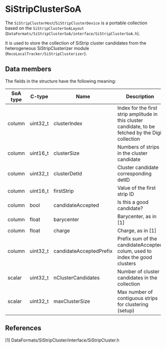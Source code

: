 # SiStripClusterSoA
The `SiStripClusterHost`/`SiStripClusterDevice` is a portable collection based on the `SiStripClusterSoALayout` (`DataFormats/SiStripClusterSoA/interface/SiStripClusterSoA.h`).

It is used to store the collection of SiStrip cluster candidates from the heterogeneous SiStripClusterizer module (`RecoLocalTracker/SiStripClusterizer`).

## Data members
The fields in the structure have the following meaning:

| SoA type | C-type | Name | Description |
| --- | --- | --- | --- |
| column | uint32_t | clusterIndex | Index for the first strip amplitude in this cluster candidate, to be fetched by the Digi collection |
| column | uint16_t | clusterSize | Numbers of strips in the cluster candidate |
| column | uint32_t | clusterDetId | Cluster candidate corresponding detID |
| column | uint16_t | firstStrip | Value of the first strip ID |
| column | bool | candidateAccepted | Is this a good candidate? |
| column | float | barycenter | Barycenter, as in [1] |
| column | float | charge | Charge, as in [1] |
| column | uint32_t | candidateAcceptedPrefix | Prefix sum of the candidateAccepted colum, used to index the good clusters |
| scalar | uint32_t | nClusterCandidates | Number of cluster candidates in the collection |
| scalar | uint32_t | maxClusterSize | Max number of contiguous strips for clustering (setup) |

## References
[1] DataFormats/SiStripCluster/interface/SiStripCluster.h

